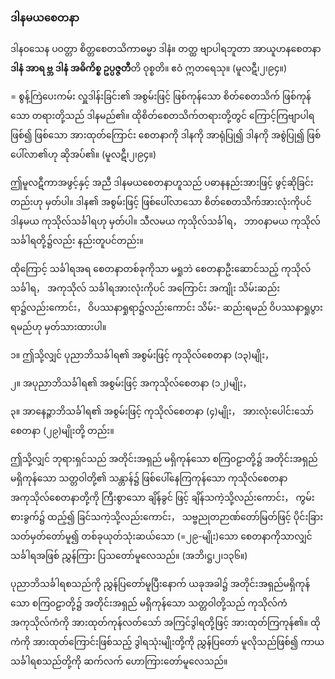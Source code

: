 ### ဒါနမယစေတနာ

ဒါန၀သေန ပဝတ္တာ စိတ္တစေတသိကာဓမ္မာ ဒါနံ။ တတ္ထ ဗျာပါရဘူတာ အာယူဟနစေတနာ **ဒါနံ အာရ ဗ္ဘ**
**ဒါနံ အဓိကိစ္စ ဥပ္ပဇ္ဇတီ**တိ ဝုစ္စတိ။ ဧဝံ ဣတရေသု။ (မူလဋီ၊၂၊၉၄။)

= စွန့်ကြဲပေးကမ်း လှူဒါန်းခြင်း၏ အစွမ်းဖြင့် ဖြစ်ကုန်သော စိတ်စေတသိက် ဖြစ်ကုန်သော တရားတို့သည်
ဒါနမည်၏။ ထိုစိတ်စေတသိက်တရားတို့တွင် ကြောင့်ကြဗျာပါရဖြစ်၍ ဖြစ်သော အားထုတ်ကြောင်း စေတနာကို
ဒါနကို အာရုံပြု၍ ဒါနကို အစွဲပြု၍ ဖြစ်ပေါ်လာ၏ဟု ဆိုအပ်၏။ (မူလဋီ၊၂၊၉၄။)

ဤမူလဋီကာအဖွင့်နှင့် အညီ ဒါနမယစေတနာဟူသည် ပဓာနနည်းအားဖြင့် ဖွင့်ဆိုခြင်းတည်းဟု မှတ်ပါ။
ဒါန၏ အစွမ်းဖြင့် ဖြစ်ပေါ်လာသော စိတ်စေတသိက်အားလုံးကိုပင် ဒါနမယ ကုသိုလ်သင်္ခါရဟု မှတ်ပါ။ သီလမယ
ကုသိုလ်သင်္ခါရ， ဘာ၀နာမယ ကုသိုလ်သင်္ခါရတို့၌လည်း နည်းတူပင်တည်း။

ထိုကြောင့် သင်္ခါရအရ စေတနာတစ်ခုကိုသာ မရှုဘဲ စေတနာဦးဆောင်သည့် ကုသိုလ်သင်္ခါရ， အကုသိုလ်
သင်္ခါရအားလုံးကိုပင် အကြောင်း အကျိုး သိမ်းဆည်းရာ၌လည်းကောင်း， ဝိပဿနာရှုရာ၌လည်းကောင်း သိမ်း-
ဆည်းရမည် ဝိပဿနာရှုပွားရမည်ဟု မှတ်သားထားပါ။

၁။ ဤသို့လျှင် ပုညာဘိသင်္ခါရ၏ အစွမ်းဖြင့် ကုသိုလ်စေတနာ (၁၃)မျိုး，

၂။ အပုညာဘိသင်္ခါရ၏ အစွမ်းဖြင့် အကုသိုလ်စေတနာ (၁၂)မျိုး，

၃။ အာနေဉ္ဇာဘိသင်္ခါရ၏ အစွမ်းဖြင့် ကုသိုလ်စေတနာ (၄)မျိုး， အားလုံးပေါင်းသော် စေတနာ (၂၉)မျိုးတို့
တည်း။

ဤသို့လျှင် ဘုရားရှင်သည် အတိုင်းအရှည် မရှိကုန်သော စကြ၀ဠာတို့၌ အတိုင်းအရှည် မရှိကုန်သော
သတ္တဝါတို့၏ သန္တာန်၌ ဖြစ်ပေါ်နေကြကုန်သော ကုသိုလ်စေတနာ အကုသိုလ်စေတနာတို့ကို ကြီးစွာသော ချိန်ခွင်
ဖြင့် ချိန်သကဲ့သို့လည်းကောင်း， ကွမ်းစားခွက်၌ ထည့်၍ ခြင်သကဲ့သို့လည်းကောင်း， သဗ္ဗညုတဉာဏ်တော်မြတ်ဖြင့်
ပိုင်းခြားသတ်မှတ်တော်မူ၍ တစ်ခုယုတ်သုံးဆယ်သော (=၂၉-မျိုး)သော စေတနာကိုသာလျှင် သင်္ခါရအဖြစ်
ညွှန်ကြား ပြသတော်မူလေသည်။ (အဘိ၊ဋ္ဌ၊၂၊၁၃၆။)

ပုညာဘိသင်္ခါရစသည်ကို ညွှန်ပြတော်မူပြီးနောက် ယခုအခါ၌ အတိုင်းအရှည်မရှိကုန်သော စကြ၀ဠာတို့၌
အတိုင်းအရှည် မရှိကုန်သော သတ္တဝါတို့သည် ကုသိုလ်ကံ အကုသိုလ်ကံကို အားထုတ်ကုန်လတ်သော်
အကြင်ဒွါရတို့ဖြင့် အားထုတ်ကြကုန်၏။ ထိုကံကို အားထုတ်ကြောင်းဖြစ်သည့် ဒွါရသုံးမျိုးတို့ကို ညွှန်ပြတော်
မူလိုသည်ဖြစ်၍ ကာယသင်္ခါရစသည်တို့ကို ဆက်လက် ဟောကြားတော်မူလေသည်။
